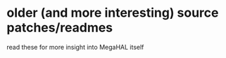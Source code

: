 # older (and more interesting) source patches/readmes

read these for more insight into MegaHAL itself
